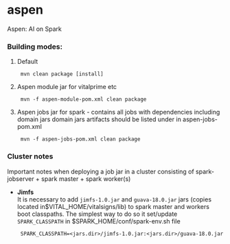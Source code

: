 aspen
=====

Aspen: AI on Spark

### Building modes:
1. Default
 
        mvn clean package [install]

2. Aspen module jar for vitalprime etc

        mvn -f aspen-module-pom.xml clean package

3. Aspen jobs jar for spark - contains all jobs with dependencies including domain jars
  domain jars artifacts should be listed under <dependencies> in aspen-jobs-pom.xml

        mvn -f aspen-jobs-pom.xml clean package


### Cluster notes

Important notes when deploying a job jar in a cluster consisting of spark-jobserver + spark master + spark worker(s)

*  **Jimfs** <br/>
 It is necessary to add ```jimfs-1.0.jar``` and ```guava-18.0.jar``` jars (copies located in$VITAL\_HOME/vitalsigns/lib) to spark master and workers boot classpaths. The simplest way to do so it set/update ```SPARK_CLASSPATH``` in $SPARK\_HOME/conf/spark-env.sh file

        SPARK_CLASSPATH=<jars.dir>/jimfs-1.0.jar:<jars.dir>/guava-18.0.jar